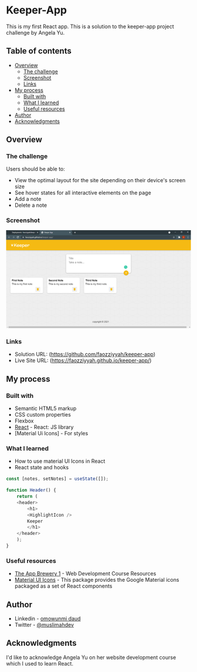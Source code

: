 # Keeper-App

This is my first React app. This is a solution to the keeper-app project challenge by Angela Yu. 

## Table of contents

- [Overview](#overview)
  - [The challenge](#the-challenge)
  - [Screenshot](#screenshot)
  - [Links](#links)
- [My process](#my-process)
  - [Built with](#built-with)
  - [What I learned](#what-i-learned)
  - [Useful resources](#useful-resources)
- [Author](#author)
- [Acknowledgments](#acknowledgments)

## Overview

### The challenge

Users should be able to:

- View the optimal layout for the site depending on their device's screen size
- See hover states for all interactive elements on the page
- Add a note
- Delete a note

### Screenshot

![](./screenshot.PNG)


### Links

- Solution URL: (https://github.com/faozziyyah/keeper-app)
- Live Site URL: (https://faozziyyah.github.io/keeper-app/)

## My process

### Built with

- Semantic HTML5 markup
- CSS custom properties
- Flexbox
- [React](https://reactjs.org/) - React: JS library
- [Material Ui Icons] - For styles

### What I learned

- How to use material UI Icons in React
- React state and hooks

```React.js
const [notes, setNotes] = useState([]);
```
```React.js
function Header() {
    return (
    <header>
        <h1>
        <HighlightIcon />
        Keeper
        </h1>
    </header>
    );
}
```

### Useful resources

- [The App Brewery 1](https://www.appbrewery.co/p/web-development-course-resources) - Web Development Course Resources
- [Material UI Icons](https://www.npmjs.com/package/@material-ui/icons) - This package provides the Google Material icons packaged as a set of React components

## Author

- Linkedin - [omowunmi daud](https://linkedin.com/in/faasamomowunmi-daud)
- Twitter - [@muslimahdev](https://www.twitter.com/muslimahdev)

## Acknowledgments

I'd like to acknowledge Angela Yu on her website development course which I used to learn React.
